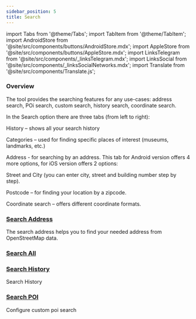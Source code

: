 ```yaml
---
sidebar_position: 5
title: Search
---
```


import Tabs from '@theme/Tabs';
import TabItem from '@theme/TabItem';
import AndroidStore from '@site/src/components/buttons/AndroidStore.mdx';
import AppleStore from '@site/src/components/buttons/AppleStore.mdx';
import LinksTelegram from '@site/src/components/_linksTelegram.mdx';
import LinksSocial from '@site/src/components/_linksSocialNetworks.mdx';
import Translate from '@site/src/components/Translate.js';

### Overview

The tool provides the searching features for any use-cases: address search, POi search, custom search, history search, coordinate search.

In the Search option there are three tabs (from left to right):

History – shows all your search history

Categories – used for finding specific places of interest (museums, landmarks, etc.)

Address - for searching by an address. This tab for Android version offers 4 more options, for iOS version offers 2 options:

Street and City (you can enter city, street and building number step by step).

Postcode – for finding your location by a zipcode.

Coordinate search – offers different coordinate formats.

### [Search Address](./search-address.md)
The search address helps you to find your needed address from OpenStreetMap data.

### [Search All](./search-all.md)

### [Search History](./search-history.md)

Search History

### [Search POI](./search-poi.md)

Configure custom poi search